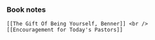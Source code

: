 ### Book notes
	[[The Gift Of Being Yourself, Benner]] <br />
	[[Encouragement for Today's Pastors]]